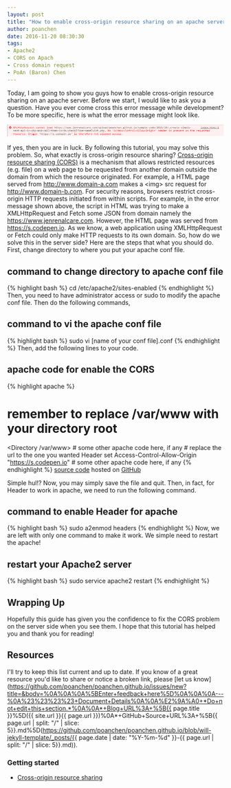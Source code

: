 ```yaml
---
layout: post
title: "How to enable cross-origin resource sharing on an apache server?"
author: poanchen
date: 2016-11-20 08:30:30
tags:
- Apache2
- CORS on Apach
- Cross domain request
- PoAn (Baron) Chen
---
```

Today, I am going to show you guys how to enable cross-origin resource sharing on an apache server. Before we start, I would like to ask you a question. Have you ever come cross this error message while development? To be more specific, here is what the error message might look like.

<img src="/img/2016/11/20/how-to-enable-cross-origin-resource-sharing-on-an-apache-server/example of error message for cors.PNG" alt="An example of error message of CORS"><br>

If yes, then you are in luck. By following this tutorial, you may solve this problem. So, what exactly is cross-origin resource sharing? [Cross-origin resource sharing (CORS)](https://www.w3.org/TR/cors/) is a mechanism that allows restricted resources (e.g. file) on a web page to be requested from another domain outside the domain from which the resource originated. For example, a HTML page served from http://www.domain-a.com makes a &lt;img&gt; src request for http://www.domain-b.com. For security reasons, browsers restrict cross-origin HTTP requests initiated from within scripts. For example, in the error message shown above, the script in HTML was trying to make a XMLHttpRequest and Fetch some JSON from domain namely the https://www.jenrenalcare.com. However, the HTML page was served from https://s.codepen.io. As we know, a web application using XMLHttpRequest or Fetch could only make HTTP requests to its own domain. So, how do we solve this in the server side? Here are the steps that what you should do.
First, change directory to where you put your apache conf file.

## command to change directory to apache conf file
{% highlight bash %}
  cd /etc/apache2/sites-enabled
{% endhighlight %}
Then, you need to have administrator access or sudo to modify the apache conf file. Then do the following commands,

## command to vi the apache conf file
{% highlight bash %}
  sudo vi [name of your conf file].conf
{% endhighlight %}
Then, add the following lines to your code.

## apache code for enable the CORS
{% highlight apache %}
  # remember to replace /var/www with your directory root
  <Directory /var/www>
    # some other apache code here, if any
    # replace the url to the one you wanted
    Header set Access-Control-Allow-Origin "https://s.codepen.io"
    # some other apache code here, if any
  </Directory>
{% endhighlight %}
<a href="https://github.com/poanchen/code-for-blog/blob/master/2016/11/20/how-to-enable-cross-origin-resource-sharing-on-an-apache-server/000-default-le-ssl.conf" target="_blank">source code</a> hosted on <a href="https://github.com" target="_blank">GitHub</a>

Simple hul!? Now, you may simply save the file and quit. Then, in fact, for Header to work in apache, we need to run the following command.

## command to enable Header for apache
{% highlight bash %}
  sudo a2enmod headers
{% endhighlight %}
Now, we are left with only one command to make it work. We simple need to restart the apache!

## restart your Apache2 server
{% highlight bash %}
  sudo service apache2 restart
{% endhighlight %}

## Wrapping Up

Hopefully this guide has given you the confidence to fix the CORS problem on the server side when you see them. I hope that this tutorial has helped you and thank you for reading!

## Resources

I'll try to keep this list current and up to date. If you know of a great resource you'd like to share or notice a broken link, please [let us know](https://github.com/poanchen/poanchen.github.io/issues/new?title=&body=%0A%0A%0A%5BEnter+feedback+here%5D%0A%0A%0A---%0A%23%23%23%23+Document+Details%0A%0A%E2%9A%A0+*Do+not+edit+this+section.*%0A%0A*+Blog+URL%3A+%5B{{ page.title }}%5D({{ site.url }}{{ page.url }})%0A*+GitHub+Source+URL%3A+%5B{{ page.url | split: "/" | slice: 5}}.md%5D(https://github.com/poanchen/poanchen.github.io/blob/will-jekyll-template/_posts/{{ page.date | date: "%Y-%m-%d" }}-{{ page.url | split: "/" | slice: 5}}.md)).

### Getting started

* [Cross-origin resource sharing](https://en.wikipedia.org/wiki/Cross-origin_resource_sharing)